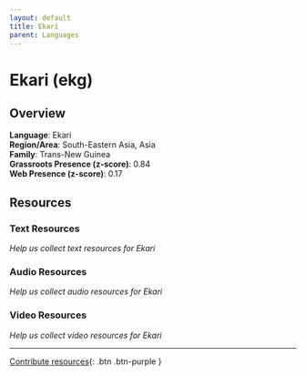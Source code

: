 ```yaml
---
layout: default
title: Ekari
parent: Languages
---
```


# Ekari (ekg)

## Overview

**Language**: Ekari  
**Region/Area**: South-Eastern Asia, Asia  
**Family**: Trans-New Guinea  
**Grassroots Presence (z-score)**: 0.84  
**Web Presence (z-score)**: 0.17  

## Resources

### Text Resources
*Help us collect text resources for Ekari*

### Audio Resources
*Help us collect audio resources for Ekari*

### Video Resources
*Help us collect video resources for Ekari*

---

[Contribute resources](https://forms.office.com/e/1SfLJx3u1r){: .btn .btn-purple }
